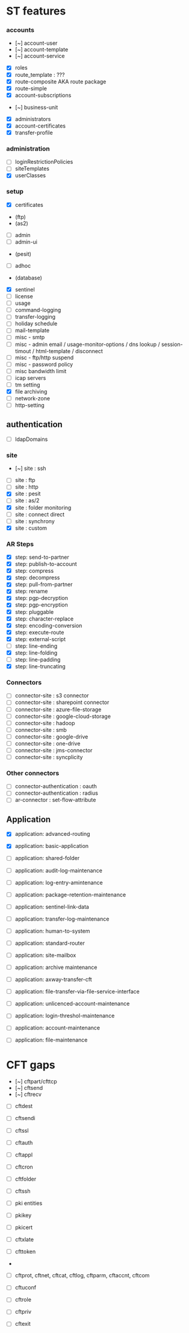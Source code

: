 # ST features

### accounts

- [~] account-user
- [~] account-template
- [~] account-service
- [x] roles
- [x] route_template : ???
- [x] route-composite AKA route package
- [x] route-simple
- [x] account-subscriptions
- [~] business-unit
- [x] administrators
- [x] account-certificates
- [x] transfer-profile

### administration

- [ ] loginRestrictionPolicies
- [ ] siteTemplates
- [x] userClasses

### setup

- [x] certificates
- (ftp)
- (as2)
- [ ] admin
- [ ] admin-ui
- (pesit)
- [ ] adhoc
- (database)
- [x] sentinel
- [ ] license
- [ ] usage
- [ ] command-logging
- [ ] transfer-logging
- [ ] holiday schedule
- [ ] mail-template
- [ ] misc - smtp
- [ ] misc - admin email / usage-monitor-options / dns lookup / session-timout / html-template / disconnect
- [ ] misc - ftp/http suspend
- [ ] misc - password policy
- [ ] misc bandwidth limit
- [ ] icap servers
- [ ] tm setting
- [x] file archiving
- [ ] network-zone
- [ ] http-setting

## authentication
- [ ] ldapDomains

### site
- [~] site : ssh
- [ ] site : ftp
- [ ] site : http
- [x] site : pesit
- [ ] site : as/2
- [x] site : folder monitoring
- [ ] site : connect direct
- [ ] site : synchrony
- [x] site : custom
  
### AR Steps
- [x] step: send-to-partner
- [x] step: publish-to-account
- [x] step: compress
- [x] step: decompress
- [x] step: pull-from-partner
- [x] step: rename
- [x] step: pgp-decryption
- [x] step: pgp-encryption
- [x] step: pluggable
- [x] step: character-replace
- [x] step: encoding-conversion
- [x] step: execute-route
- [x] step: external-script
- [ ] step: line-ending
- [x] step: line-folding
- [ ] step: line-padding
- [x] step: line-truncating
  
### Connectors
- [ ] connector-site : s3 connector
- [ ] connector-site : sharepoint connector
- [ ] connector-site : azure-file-storage
- [ ] connector-site : google-cloud-storage
- [ ] connector-site : hadoop
- [ ] connector-site : smb
- [ ] connector-site : google-drive
- [ ] connector-site : one-drive
- [ ] connector-site : jms-connector
- [ ] connector-site : syncplicity

### Other connectors
- [ ] connector-authentication : oauth
- [ ] connector-authentication : radius
- [ ] ar-connector : set-flow-attribute

## Application
- [x] application: advanced-routing
- [x] application: basic-application
- [ ] application: shared-folder
- [ ] application: audit-log-maintenance
- [ ] application: log-entry-amintenance
- [ ] application: package-retention-maintenance
- [ ] application: sentinel-link-data
- [ ] application: transfer-log-maintenance
- [ ] application: human-to-system
- [ ] application: standard-router
- [ ] application: site-mailbox

- [ ] application: archive maintenance
- [ ] application: axway-transfer-cft
- [ ] application: file-transfer-via-file-service-interface
- [ ] application: unlicenced-account-maintenance
- [ ] application: login-threshol-maintenance
- [ ] application: account-maintenance
- [ ] application: file-maintenance

# CFT gaps

- [~] cftpart/cfttcp
- [~] cftsend
- [~] cftrecv

- [ ] cftdest
- [ ] cftsendi
- [ ] cftssl
- [ ] cftauth
- [ ] cftappl
- [ ] cftcron
- [ ] cftfolder
- [ ] cftssh
- [ ] pki entities
- [ ] pkikey
- [ ] pkicert
- [ ] cftxlate
  
- [ ] cfttoken
- 
- [ ] cftprot, cftnet, cftcat, cftlog, cftparm, cftaccnt, cftcom
- [ ] cftuconf
- [ ] cftrole
- [ ] cftpriv
- [ ] cftexit
  

